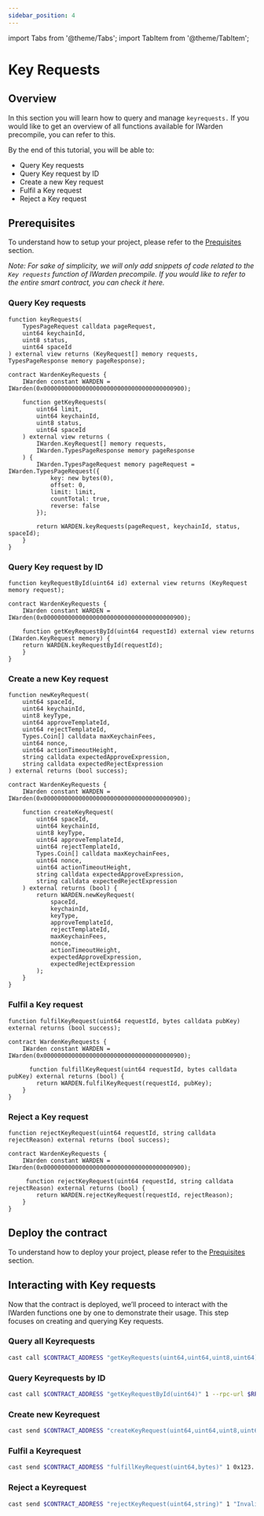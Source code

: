 ```yaml
---
sidebar_position: 4
---
```


import Tabs from '@theme/Tabs';
import TabItem from '@theme/TabItem';

# Key Requests

## Overview

In this section you will learn how to query and manage `keyrequests.` If you would like to get an overview of all functions available for IWarden precompile, you can refer to this.

By the end of this tutorial, you will be able to:

- Query Key requests
- Query Key request by ID
- Create a new Key request
- Fulfil a Key request
- Reject a Key request

## Prerequisites

To understand how to setup your project, please refer to the [Prequisites](../call-x-warden.md) section.

*Note: For sake of simplicity, we will only add snippets of code related to the `Key requests` function of IWarden precompile. If you would like to refer to the entire smart contract, you can check it here.*

### Query Key requests

```solidity
function keyRequests(
    TypesPageRequest calldata pageRequest,
    uint64 keychainId,
    uint8 status,
    uint64 spaceId
) external view returns (KeyRequest[] memory requests, TypesPageResponse memory pageResponse);

contract WardenKeyRequests {
    IWarden constant WARDEN = IWarden(0x0000000000000000000000000000000000000900);

    function getKeyRequests(
        uint64 limit,
        uint64 keychainId,
        uint8 status,
        uint64 spaceId
    ) external view returns (
        IWarden.KeyRequest[] memory requests,
        IWarden.TypesPageResponse memory pageResponse
    ) {
        IWarden.TypesPageRequest memory pageRequest = IWarden.TypesPageRequest({
            key: new bytes(0),
            offset: 0,
            limit: limit,
            countTotal: true,
            reverse: false
        });

        return WARDEN.keyRequests(pageRequest, keychainId, status, spaceId);
    }
}
```

### Query Key request by ID

```solidity
function keyRequestById(uint64 id) external view returns (KeyRequest memory request);

contract WardenKeyRequests {
    IWarden constant WARDEN = IWarden(0x0000000000000000000000000000000000000900);

    function getKeyRequestById(uint64 requestId) external view returns (IWarden.KeyRequest memory) {
    return WARDEN.keyRequestById(requestId);
    }
}
```

### Create a new Key request

```solidity
function newKeyRequest(
    uint64 spaceId,
    uint64 keychainId,
    uint8 keyType,
    uint64 approveTemplateId,
    uint64 rejectTemplateId,
    Types.Coin[] calldata maxKeychainFees,
    uint64 nonce,
    uint64 actionTimeoutHeight,
    string calldata expectedApproveExpression,
    string calldata expectedRejectExpression
) external returns (bool success);

contract WardenKeyRequests {
    IWarden constant WARDEN = IWarden(0x0000000000000000000000000000000000000900);

    function createKeyRequest(
        uint64 spaceId,
        uint64 keychainId,
        uint8 keyType,
        uint64 approveTemplateId,
        uint64 rejectTemplateId,
        Types.Coin[] calldata maxKeychainFees,
        uint64 nonce,
        uint64 actionTimeoutHeight,
        string calldata expectedApproveExpression,
        string calldata expectedRejectExpression
    ) external returns (bool) {
        return WARDEN.newKeyRequest(
            spaceId,
            keychainId,
            keyType,
            approveTemplateId,
            rejectTemplateId,
            maxKeychainFees,
            nonce,
            actionTimeoutHeight,
            expectedApproveExpression,
            expectedRejectExpression
        );
    }
}
```

### Fulfil a Key request

```solidity
function fulfilKeyRequest(uint64 requestId, bytes calldata pubKey) external returns (bool success);

contract WardenKeyRequests {
    IWarden constant WARDEN = IWarden(0x0000000000000000000000000000000000000900);

      function fulfillKeyRequest(uint64 requestId, bytes calldata pubKey) external returns (bool) {
        return WARDEN.fulfilKeyRequest(requestId, pubKey);
    }
}
```

### Reject a Key request

```solidity
function rejectKeyRequest(uint64 requestId, string calldata rejectReason) external returns (bool success);

contract WardenKeyRequests {
    IWarden constant WARDEN = IWarden(0x0000000000000000000000000000000000000900);

     function rejectKeyRequest(uint64 requestId, string calldata rejectReason) external returns (bool) {
        return WARDEN.rejectKeyRequest(requestId, rejectReason);
    }
}
```

## Deploy the contract

To understand how to deploy your project, please refer to the [Prequisites](../call-x-warden.md) section.

## Interacting with Key requests

Now that the contract is deployed, we’ll proceed to interact with the IWarden functions one by one to demonstrate their usage. This step focuses on creating and querying Key requests.

### Query all Keyrequests

```bash
cast call $CONTRACT_ADDRESS "getKeyRequests(uint64,uint64,uint8,uint64)" 10 1 1 1 --rpc-url $RPC_URL
```

### Query Keyrequests by ID

```bash
cast call $CONTRACT_ADDRESS "getKeyRequestById(uint64)" 1 --rpc-url $RPC_URL
```

### Create new Keyrequest

```bash
cast send $CONTRACT_ADDRESS "createKeyRequest(uint64,uint64,uint8,uint64,uint64,(string,uint256)[],uint64,uint64,string,string)" 1 1 1 100 101 "(\"award\",100000000000000000)" 1 1000 "approve_expression" "reject_expression" --rpc-url $RPC_URL --private-key $PRIVATE_KEY
```

### Fulfil a Keyrequest

```bash
cast send $CONTRACT_ADDRESS "fulfillKeyRequest(uint64,bytes)" 1 0x123... --rpc-url $RPC_URL --private-key $PRIVATE_KEY
```

### Reject a Keyrequest

```bash
cast send $CONTRACT_ADDRESS "rejectKeyRequest(uint64,string)" 1 "Invalid key format" --rpc-url $RPC_URL --private-key $PRIVATE_KEY
```
